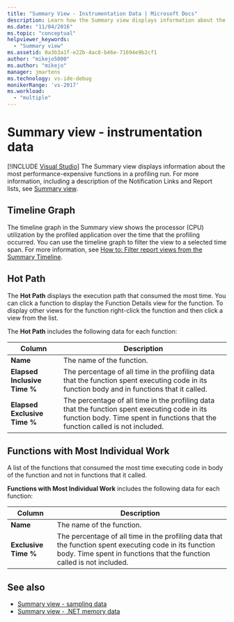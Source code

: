 ```yaml
---
title: "Summary View - Instrumentation Data | Microsoft Docs"
description: Learn how the Summary view displays information about the most performance-expensive functions and a description of the Notification Links and Report lists.
ms.date: "11/04/2016"
ms.topic: "conceptual"
helpviewer_keywords:
  - "Summary view"
ms.assetid: 0a3b3a1f-e22b-4ac8-b46e-71694e9b2cf1
author: "mikejo5000"
ms.author: "mikejo"
manager: jmartens
ms.technology: vs-ide-debug
monikerRange: 'vs-2017'
ms.workload:
  - "multiple"
---
```

# Summary view - instrumentation data

 [!INCLUDE [Visual Studio](~/includes/applies-to-version/vs-windows-only.md)]
The Summary view displays information about the most performance-expensive functions in a profiling run. For more information, including a description of the Notification Links and Report lists, see [Summary view](../profiling/summary-view.md).

## Timeline Graph
 The timeline graph in the Summary view shows the processor (CPU) utilization by the profiled application over the time that the profiling occurred. You can use the timeline graph to filter the view to a selected time span. For more information, see [How to: Filter report views from the Summary Timeline](../profiling/how-to-filter-report-views-from-the-summary-timeline.md).

## Hot Path
 The **Hot Path** displays the execution path that consumed the most time. You can click a function to display the Function Details view for the function. To display other views for the function right-click the function and then click a view from the list.

 The **Hot Path** includes the following data for each function:

|Column|Description|
|------------|-----------------|
|**Name**|The name of the function.|
|**Elapsed Inclusive Time %**|The percentage of all time in the profiling data that the function spent executing code in its function body and in functions that it called.|
|**Elapsed Exclusive Time %**|The percentage of all time in the profiling data that the function spent executing code in its function body. Time spent in functions that the function called is not included.|

## Functions with Most Individual Work
 A list of the functions that consumed the most time executing code in body of the function and not in functions that it called.

 **Functions with Most Individual Work** includes the following data for each function:

|Column|Description|
|------------|-----------------|
|**Name**|The name of the function.|
|**Exclusive Time %**|The percentage of all time in the profiling data that the function spent executing code in its function body. Time spent in functions that the function called is not included.|

## See also
- [Summary view - sampling data](../profiling/summary-view-sampling-data.md)
- [Summary view - .NET memory data](../profiling/summary-view-dotnet-memory-data.md)
